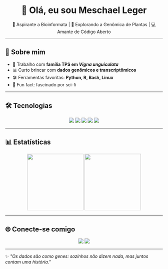<h1 align="center">👋 Olá, eu sou Meschael Leger</h1>
<p align="center">
🔬 Aspirante a Bioinformata | 🌱 Explorando a Genômica de Plantas | 💻 Amante de Código Aberto
</p>

---

## 🚀 Sobre mim
- 🧬 Trabalho com **família TPS em *Vigna unguiculata***
- 📊 Curto brincar com **dados genômicos e transcriptômicos**
- 🛠️ Ferramentas favoritas: **Python, R, Bash, Linux**
- 🦇 Fun fact: fascinado por sci-fi 

---

## 🛠️ Tecnologias
<p align="center">
  <img src="https://img.shields.io/badge/Python-3776AB?style=for-the-badge&logo=python&logoColor=white"/>
  <img src="https://img.shields.io/badge/R-276DC3?style=for-the-badge&logo=r&logoColor=white"/>
  <img src="https://img.shields.io/badge/Bash-4EAA25?style=for-the-badge&logo=gnu-bash&logoColor=white"/>
  <img src="https://img.shields.io/badge/Linux-FCC624?style=for-the-badge&logo=linux&logoColor=black"/>
  <img src="https://img.shields.io/badge/Git-F05032?style=for-the-badge&logo=git&logoColor=white"/>
</p>

---

## 📊 Estatísticas
<p align="center">
  <img src="https://github-readme-stats.vercel.app/api?username=meschaelleger&show_icons=true&theme=radical" height="180"/>
  <img src="https://github-readme-stats.vercel.app/api/top-langs/?username=meschaelleger&layout=compact&theme=radical" height="180"/>
</p>

---

## 🌐 Conecte-se comigo
<p align="center">
  <a href="https://linkedin.com/in/meschaelleger"><img src="https://img.shields.io/badge/LinkedIn-0A66C2?style=for-the-badge&logo=linkedin&logoColor=white"/></a>
  <a href="mailto:schaelleger@gmail.com"><img src="https://img.shields.io/badge/Email-D14836?style=for-the-badge&logo=gmail&logoColor=white"/></a>
</p>

---

✨ *"Os dados são como genes: sozinhos não dizem nada, mas juntos contam uma história."*
